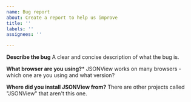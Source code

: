 ```yaml
---
name: Bug report
about: Create a report to help us improve
title: ''
labels: ''
assignees: ''

---
```


**Describe the bug**
A clear and concise description of what the bug is.

**What browser are you using?***
JSONView works on many browsers - which one are you using and what version?

**Where did you install JSONView from?**
There are other projects called "JSONView" that aren't this one.
